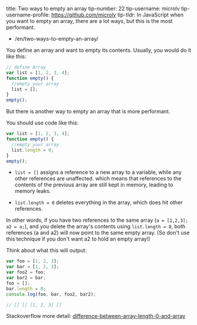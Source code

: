 title: Two ways to empty an array
tip-number: 22
tip-username: microlv
tip-username-profile: https://github.com/microlv
tip-tldr: In JavaScript when you want to empty an array, there are a lot ways, but this is the most performant.

- /en/two-ways-to-empty-an-array/

You define an array and want to empty its contents.
Usually, you would do it like this:

```javascript
// define Array
var list = [1, 2, 3, 4];
function empty() {
  //empty your array
  list = [];
}
empty();
```

But there is another way to empty an array that is more performant.

You should use code like this:

```javascript
var list = [1, 2, 3, 4];
function empty() {
  //empty your array
  list.length = 0;
}
empty();
```

- `list = []` assigns a reference to a new array to a variable, while any other references are unaffected.
  which means that references to the contents of the previous array are still kept in memory, leading to memory leaks.

- `list.length = 0` deletes everything in the array, which does hit other references.

In other words, if you have two references to the same array (`a = [1,2,3]; a2 = a;`), and you delete the array's contents using `list.length = 0`, both references (a and a2) will now point to the same empty array. (So don't use this technique if you don't want a2 to hold an empty array!)

Think about what this will output:

```js
var foo = [1, 2, 3];
var bar = [1, 2, 3];
var foo2 = foo;
var bar2 = bar;
foo = [];
bar.length = 0;
console.log(foo, bar, foo2, bar2);

// [] [] [1, 2, 3] []
```

Stackoverflow more detail:
[difference-between-array-length-0-and-array](http://stackoverflow.com/questions/4804235/difference-between-array-length-0-and-array)
